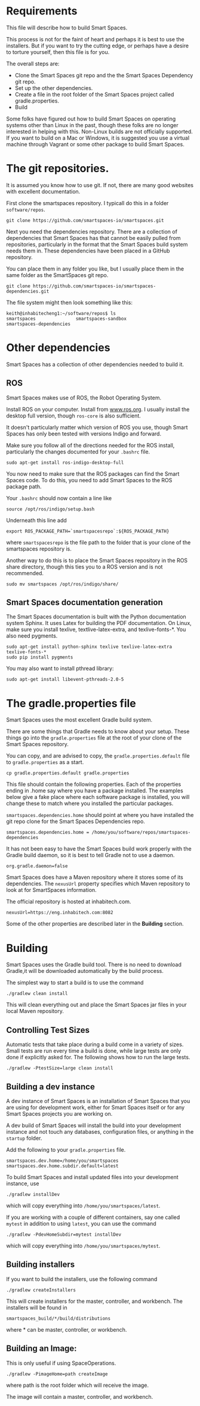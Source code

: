 # Requirements

This file will describe how to build Smart Spaces.

This process is not for the faint of heart and perhaps it is best to
use the installers. But if you want to try the cutting edge, or perhaps
have a desire to torture yourself, then this file is for you.

The overall steps are:

- Clone the Smart Spaces git repo and the the Smart Spaces Dependency git repo.
- Set up the other dependencies.
- Create a file in the root folder of the Smart Spaces project called gradle.properties.
- Build

Some folks have figured out how to build Smart Spaces on operating systems
other than Linux in the past, though these folks are no longer interested
in helping with this. Non-Linux builds are not officially supported.
If you want to build
on a Mac or Windows, it is suggested you use a virtual machine through Vagrant
or some other package to build Smart Spaces.

# The git repositories.

It is assumed you know how to use git. If not, there are many good websites
with excellent documentation.

First clone the smartspaces repository. I typicall do this in a
folder `software/repos`.

```
git clone https://github.com/smartspaces-io/smartspaces.git
```

Next you need the dependencies repository. There are a collection of
dependencies that Smart Spaces has that cannot be
easily pulled from repositories, particularly in the format that the
Smart Spaces build system needs them in. These dependencies have been
placed in a GitHub repository.

You can place them in any folder you like, but I usually place them in the same
folder as the SmartSpaces git repo.

```
git clone https://github.com/smartspaces-io/smartspaces-dependencies.git
```

The file system might then look something like this:

```
keith@inhabitecheng1:~/software/repos$ ls
smartspaces               smartspaces-sandbox
smartspaces-dependencies
```

# Other dependencies

Smart Spaces has a collection of other dependencies needed to build it.

## ROS

Smart Spaces makes use of ROS, the Robot Operating System.

Install ROS on your computer. Install from www.ros.org. I usually install the
desktop full version, though `ros-core` is also sufficient.

It doesn't particularly matter which version of ROS you use, though Smart Spaces
has only been tested with versions Indigo and forward.

Make sure you follow all of the directions needed for the ROS install,
particularly the changes documented for your `.bashrc` file.

```
sudo apt-get install ros-indigo-desktop-full
```

You now need to make sure that the ROS packages can find the Smart Spaces
code. To do this, you need to add Smart Spaces to the ROS package path.

Your `.bashrc` should now contain a line like

```
source /opt/ros/indigo/setup.bash
```
Underneath this line add

```
export ROS_PACKAGE_PATH=`smartspacesrepo`:${ROS_PACKAGE_PATH}
```

where `smartspacesrepo` is the file path to the folder that is your clone of
the smartspaces repository is.

Another way to do this is to place the Smart Spaces repository in the ROS
share directory, though this ties you to a ROS version and is not recommended.

```
sudo mv smartspaces /opt/ros/indigo/share/
```

## Smart Spaces documentation generation

The Smart Spaces documentation is built with the Python documentation 
system Sphinx. It uses Latex for building the PDF documentation. On Linux, make
sure you install texlive, textlive-latex-extra, and texlive-fonts-*. You also
need pygments.

```
sudo apt-get install python-sphinx texlive texlive-latex-extra texlive-fonts-* 
sudo pip install pygments
```

You may also want to install pthread library:

```
sudo apt-get install libevent-pthreads-2.0-5
```

# The gradle.properties file

Smart Spaces uses the most excellent Gradle build system.

There are some things that Gradle needs to know about your setup.
These things go into the `gradle.properties` file at the root of your
clone of the Smart Spaces repository.

You can copy, and are advised to copy, the `gradle.properties.default` file
to `gradle.properties` as a start.

```
cp gradle.properties.default gradle.properties
```

This file should contain the following properties. Each of the properties
ending in .home say where you have a package installed. The examples
below give a fake place where each software package is installed, you will
change these to match where you installed the particular packages.

`smartspaces.dependencies.home` should point at where you have installed
the git repo clone for the Smart Spaces Dependencies repo.


```
smartspaces.dependencies.home = /home/you/software/repos/smartspaces-dependencies
```

It has not been easy to have the Smart Spaces build work properly with the
Gradle build daemon, so it is best to tell Gradle not to use a daemon.

```
org.gradle.daemon=false
```

Smart Spaces does have a Maven repository where it stores some of its
dependencies. The `nexusUrl` property specifies which Maven repository
to look at for SmartSpaces information.

The official repository is hosted at inhabitech.com.

```
nexusUrl=https://eng.inhabitech.com:8082
```

Some of the other properties are described later in the **Building** section.

# Building

Smart Spaces uses the Gradle build tool. There is no need to download
Gradle,it will be downloaded automatically by the build process.

The simplest way to start a build is to use the command

```
./gradlew clean install
```

This will clean everything out and place the Smart Spaces jar files in your
local Maven repository.

## Controlling Test Sizes

Automatic tests that take place during a build come in a variety of sizes.
Small tests are run every time a build is done, while large tests are only done
if explicitly asked for. The following shows how to run the large tests.

```
./gradlew -PtestSize=large clean install
```

## Building a dev instance

A dev instance of Smart Spaces is an installation of Smart Spaces that you are
using for development work, either for Smart Spaces itself or for any
Smart Spaces projects you are working on.

A dev build of Smart Spaces will install the build into your development
instance and not touch any databases, configuration files, or anything
in the `startup` folder.

Add the following to your `gradle.properties` file.

```
smartspaces.dev.home=/home/you/smartspaces
smartspaces.dev.home.subdir.default=latest
```

To build Smart Spaces and install updated files into your development
instance, use

```
./gradlew installDev
```

which will copy everything into `/home/you/smartspaces/latest`.

If you are working with a couple of different containers, say one called
`mytest`
in addition to using `latest`, you can use the command

```
./gradlew -PdevHomeSubdir=mytest installDev
```

which will copy everything into `/home/you/smartspaces/mytest`.

## Building installers

If you want to build the installers, use the following command

```
./gradlew createInstallers
```

This will create installers for the master, controller, and workbench. The
installers will be found in

```
smartspaces_build/*/build/distributions
```

where * can be master, controller, or workbench.

## Building an Image:

This is only useful if using SpaceOperations.

```
./gradlew -PimageHome=path createImage
```

where path is the root folder which will receive the image.

The image will contain a master, controller, and workbench.
